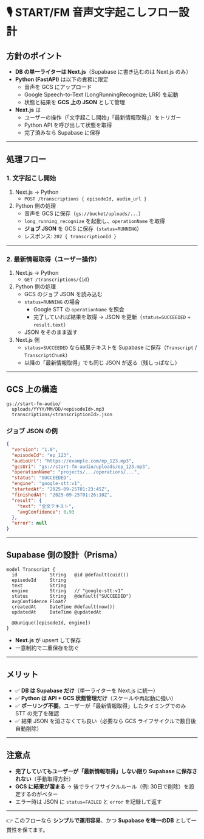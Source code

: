 # 🎙️ START/FM 音声文字起こしフロー設計

## 方針のポイント
- **DB の単一ライターは Next.js**（Supabase に書き込むのは Next.js のみ）  
- **Python (FastAPI)** は以下の責務に限定  
  - 音声を GCS にアップロード  
  - Google Speech-to-Text (LongRunningRecognize; LRR) を起動  
  - 状態と結果を **GCS 上の JSON** として管理  
- **Next.js** は  
  - ユーザーの操作（「文字起こし開始」「最新情報取得」）をトリガー  
  - Python API を呼び出して状態を取得  
  - 完了済みなら Supabase に保存  

---

## 処理フロー

### 1. 文字起こし開始
1. Next.js → Python  
   - `POST /transcriptions { episodeId, audio_url }`
2. Python 側の処理
   - 音声を GCS に保存（`gs://bucket/uploads/...`）
   - `long_running_recognize` を起動し、`operationName` を取得
   - **ジョブ JSON** を GCS に保存（`status=RUNNING`）
   - レスポンス: `202 { transcriptionId }`

---

### 2. 最新情報取得（ユーザー操作）
1. Next.js → Python  
   - `GET /transcriptions/{id}`
2. Python 側の処理
   - GCS のジョブ JSON を読み込む
   - `status=RUNNING` の場合  
     - Google STT の `operationName` を照会  
     - 完了していれば結果を取得 → JSON を更新（`status=SUCCEEDED` + `result.text`）
   - JSON をそのまま返す
3. Next.js 側
   - `status=SUCCEEDED` なら結果テキストを Supabase に保存（`Transcript` / `TranscriptChunk`）
   - 以降の「最新情報取得」でも同じ JSON が返る（残しっぱなし）

---

## GCS 上の構造

```
gs://start-fm-audio/
  uploads/YYYY/MM/DD/<episodeId>.mp3
  transcriptions/<transcriptionId>.json
```

### ジョブ JSON の例
```json
{
  "version": "1.0",
  "episodeId": "ep_123",
  "audioUrl": "https://example.com/ep_123.mp3",
  "gcsUri": "gs://start-fm-audio/uploads/ep_123.mp3",
  "operationName": "projects/.../operations/...",
  "status": "SUCCEEDED",
  "engine": "google-stt:v1",
  "startedAt": "2025-09-25T01:23:45Z",
  "finishedAt": "2025-09-25T01:26:10Z",
  "result": {
    "text": "全文テキスト",
    "avgConfidence": 0.93
  },
  "error": null
}
```

---

## Supabase 側の設計（Prisma）

```prisma
model Transcript {
  id            String   @id @default(cuid())
  episodeId     String
  text          String
  engine        String   // "google-stt:v1"
  status        String   @default("SUCCEEDED")
  avgConfidence Float?
  createdAt     DateTime @default(now())
  updatedAt     DateTime @updatedAt

  @@unique([episodeId, engine])
}
```

- **Next.js** が upsert して保存  
- 一意制約で二重保存を防ぐ

---

## メリット
- ✅ **DB は Supabase だけ**（単一ライターを Next.js に統一）  
- ✅ **Python は API + GCS 状態管理だけ**（スケールや再起動に強い）  
- ✅ **ポーリング不要**。ユーザーが「最新情報取得」したタイミングでのみ STT の完了を確認  
- ✅ 結果 JSON を消さなくても良い（必要なら GCS ライフサイクルで数日後自動削除）

---

## 注意点
- **完了していてもユーザーが「最新情報取得」しない限り Supabase に保存されない**（手動取得方針）  
- **GCS に結果が溜まる** → 後でライフサイクルルール（例: 30日で削除）を設定するのがベター  
- エラー時は JSON に `status=FAILED` と `error` を記録して返す  

---

👉 このフローなら **シンプルで運用容易**、かつ **Supabase を唯一のDB** として一貫性を保てます。
